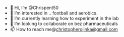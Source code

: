 - 👋 Hi, I’m @Chrispent50
- 👀 I’m interested in .. football and aerobics.
- 🌱 I’m currently learning how to experiment in the lab
- 💞️ I’m looking to collaborate on bez pharmaceuticals 
- 📫 How to reach me@christopherojinka@gmail.com

<!---
Chrispent50/Chrispent50 is a ✨ special ✨ repository because its `README.md` (this file) appears on your GitHub profile.
You can click the Preview link to take a look at your changes.
--->
